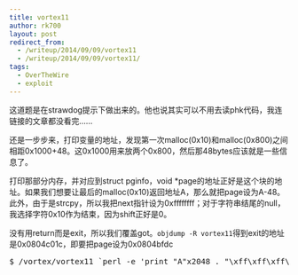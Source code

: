 ```yaml
---
title: vortex11
author: rk700
layout: post
redirect_from: 
  - /writeup/2014/09/09/vortex11
  - /writeup/2014/09/09/vortex11/
tags:
  - OverTheWire
  - exploit
---
```

这道题是在strawdog提示下做出来的。他也说其实可以不用去读phk代码，我连链接的文章都没看完……

还是一步步来，打印变量的地址，发现第一次malloc(0x10)和malloc(0x800)之间相距0x1000+48。这0x1000用来放两个0x800，然后那48bytes应该就是一些信息了。

打印那部分内存，并对应到struct pginfo，void *page的地址正好是这个块的地址。如果我们想要让最后的malloc(0x10)返回地址A，那么就把page设为A-48。此外，由于是strcpy，所以我把next指针设为0xffffffff；对于字符串结尾的null，我选择字符0x10作为结束，因为shift正好是0。

没有用return而是exit，所以我们覆盖got。`objdump -R vortex11`得到exit的地址是0x0804c01c，即要把page设为0x0804bfdc

<pre>$ /vortex/vortex11 `perl -e 'print "A"x2048 . "\xff\xff\xff\xff" . "\xdc\xbf\x04\x08" . "\x10"'` `perl -e 'print "\xf0\xd8\xff\xff"'`</pre>
